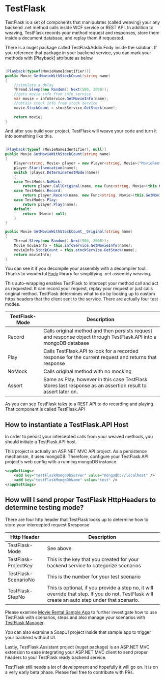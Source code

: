 # TestFlask

TestFlask is a set of components that manipulates (called weaving) your any backend .net method calls inside WCF service or REST API. In addition to weaving, TestFlask records your method request and responses, store them inside a document database, and replay them if requested. 

There is a nuget package called TestFlaskAddin.Fody inside the solution. If you reference that package in your backend service, you can mark your methods with [Playback] attribute as below

```csharp

[Playback(typeof(MovieNameIdentifier))]
public Movie GetMovieWithStockCount(string name)
{
    //simulate a delay
    Thread.Sleep(new Random().Next(500, 2000));
    //gets movie info from info service
    var movie = infoService.GetMovieInfo(name);
    //obtain stock info from stock service
    movie.StockCount = stockService.GetStock(name);
    
    return movie;
}

```

And after you build your project, TestFlask will weave your code and turn it into something like this. 

```csharp

[Playback(typeof (MovieNameIdentifier), null)]
public Movie GetMovieWithStockCount(string name)
{
    Player<string, Movie> player = new Player<string, Movie>("MovieRental.Models.Movie MovieRental.Business.RentalManager::GetMovieWithStockCount(System.String)", (IRequestIdentifier<string>) new MovieNameIdentifier(), (IResponseIdentifier<Movie>) null);
    player.StartInvocation(name);
    switch (player.DetermineTestMode(name))
    {
    case TestModes.NoMock:
        return player.CallOriginal(name, new Func<string, Movie>(this.GetMovieWithStockCount__Original));
    case TestModes.Record:
        return player.Record(name, new Func<string, Movie>(this.GetMovieWithStockCount__Original));
    case TestModes.Play:
        return player.Play(name);
    default:
        return (Movie) null;
    }
}

public Movie GetMovieWithStockCount__Original(string name)
{
    Thread.Sleep(new Random().Next(500, 2000));
    Movie movieInfo = this.infoService.GetMovieInfo(name);
    movieInfo.StockCount = this.stockService.GetStock(name);
    return movieInfo;
}
```

You can see it if you decompile your assembly with a decompiler tool. Thanks to wonderful [Fody](https://github.com/Fody/Fody) library for simplifying .net assembly weaving.

This auto-wrapping enables TestFlask to intercept your method call and act as requested. It can record your request, replay your request or just calls original method. TestFlask determines what to do by looking up to custom https headers that the client sent to the service. There are actually four test modes. 

TestFlask-Mode  | Description
--------------- | -------------
Record | Calls original method and then persists request and response object through TestFlask.API into a mongoDB database
Play | Calls TestFlask.API to look for a recorded response for the current request and returns that response
NoMock | Calls original method with no mocking
Assert | Same as Play, however in this case TestFlask stores last response as an assertion result to assert later on.

As you can see TestFlask talks to a REST API to do recording and playing. That component is called TestFlask.API

## How to instantiate a TestFlask.API Host

In order to persist your intercepted calls from your weaved methods, you should initiate a TestFlask.API host. 

This project is actually an ASP.NET MVC API project. As a persistence mechanism, it uses mongoDB. Therefore, configure your TestFlask.API project's web.config with a running mongoDB instance

```xml
<appSettings>
    <add key="testFlaskMongoDbServer" value="mongodb://localhost" />
    <add key="testFlaskMongoDbName" value="test" />
</appSettings>
```
## How will I send proper TestFlask HttpHeaders to determine testing mode?

There are four http header that TestFlask looks up to determine how to store your intercepted request &response 

Http Header    | Description
-------------- | -------------
TestFlask-Mode | See above
TestFlask-ProjectKey | This is the key that you created for your backend service to categorize scenarios
TestFlask-ScenarioNo | This is the number for your test scenario
TestFlask-StepNo | This is optional, if you provide a step no, it will override that step. If you do not, TestFlask will create an auto step under that scenario.

Please examine [Movie Rental Sample App](https://github.com/FatihSahin/test-flask-sample) to further investigate how to use TestFlask with scenarios, steps and also manage your scenarios with [TestFlask Manager](https://github.com/FatihSahin/test-flask-web). 

You can also examine a SoapUI project inside that sample app to trigger your backend without UI.

Lastly, TestFlask.Assistant project (nuget package) is an ASP.NET MVC extension to ease integrating your ASP.NET MVC client to send proper headers to your TestFlask ready backend service.

TestFlask still needs a lot of development and hopefully it will go on. It is on a very early beta phase. Please feel free to contribute with PRs.


